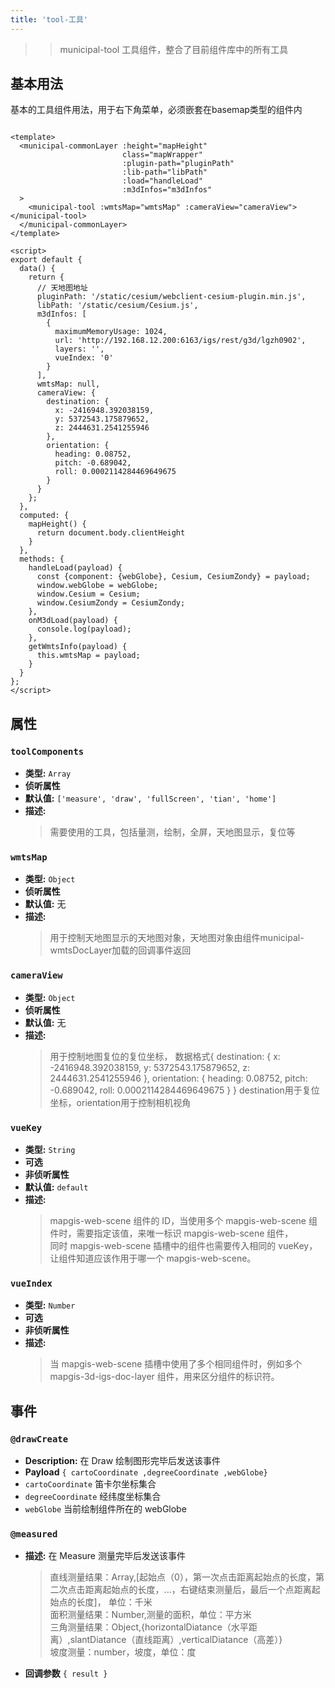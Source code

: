 ```yaml
---
title: 'tool-工具'
---
```

> > municipal-tool 工具组件，整合了目前组件库中的所有工具

## 基本用法

基本的工具组件用法，用于右下角菜单，必须嵌套在basemap类型的组件内

```vue

<template>
  <municipal-commonLayer :height="mapHeight"
                         class="mapWrapper"
                         :plugin-path="pluginPath"
                         :lib-path="libPath"
                         :load="handleLoad"
                         :m3dInfos="m3dInfos"
  >
    <municipal-tool :wmtsMap="wmtsMap" :cameraView="cameraView"></municipal-tool>
  </municipal-commonLayer>
</template>

<script>
export default {
  data() {
    return {
      // 天地图地址
      pluginPath: '/static/cesium/webclient-cesium-plugin.min.js',
      libPath: '/static/cesium/Cesium.js',
      m3dInfos: [
        {
          maximumMemoryUsage: 1024,
          url: 'http://192.168.12.200:6163/igs/rest/g3d/lgzh0902',
          layers: '',
          vueIndex: '0'
        }
      ],
      wmtsMap: null,
      cameraView: {
        destination: {
          x: -2416948.392038159,
          y: 5372543.175879652,
          z: 2444631.2541255946
        },
        orientation: {
          heading: 0.08752,
          pitch: -0.689042,
          roll: 0.0002114284469649675
        }
      }
    };
  },
  computed: {
    mapHeight() {
      return document.body.clientHeight
    }
  },
  methods: {
    handleLoad(payload) {
      const {component: {webGlobe}, Cesium, CesiumZondy} = payload;
      window.webGlobe = webGlobe;
      window.Cesium = Cesium;
      window.CesiumZondy = CesiumZondy;
    },
    onM3dLoad(payload) {
      console.log(payload);
    },
    getWmtsInfo(payload) {
      this.wmtsMap = payload;
    }
  }
};
</script>
```

## 属性

### `toolComponents`

- **类型:** `Array`
- **侦听属性**
- **默认值:** `['measure', 'draw', 'fullScreen', 'tian', 'home']`
- **描述:**
  > 需要使用的工具，包括量测，绘制，全屏，天地图显示，复位等

### `wmtsMap`

- **类型:** `Object`
- **侦听属性**
- **默认值:** 无
- **描述:**
  > 用于控制天地图显示的天地图对象，天地图对象由组件municipal-wmtsDocLayer加载的回调事件返回

### `cameraView`

- **类型:** `Object`
- **侦听属性**
- **默认值:** 无
- **描述:**
  > 用于控制地图复位的复位坐标，
  > 数据格式{ destination: { x: -2416948.392038159, y: 5372543.175879652, z: 2444631.2541255946 },
  orientation: { heading: 0.08752, pitch: -0.689042, roll: 0.0002114284469649675 } }
  > destination用于复位坐标，orientation用于控制相机视角

### `vueKey`

- **类型:** `String`
- **可选**
- **非侦听属性**
- **默认值:** `default`
- **描述:**
  > mapgis-web-scene 组件的 ID，当使用多个 mapgis-web-scene 组件时，需要指定该值，来唯一标识 mapgis-web-scene 组件， <br/>
  > 同时 mapgis-web-scene 插槽中的组件也需要传入相同的 vueKey，让组件知道应该作用于哪一个 mapgis-web-scene。

### `vueIndex`

- **类型:** `Number`
- **可选**
- **非侦听属性**
- **描述:**
  > 当 mapgis-web-scene 插槽中使用了多个相同组件时，例如多个 mapgis-3d-igs-doc-layer 组件，用来区分组件的标识符。


## 事件

### `@drawCreate`

- **Description:** 在 Draw 绘制图形完毕后发送该事件
- **Payload** `{ cartoCoordinate ,degreeCoordinate ,webGlobe}`
- `cartoCoordinate` 笛卡尔坐标集合
- `degreeCoordinate` 经纬度坐标集合
- `webGlobe` 当前绘制组件所在的 webGlobe

### `@measured`

- **描述:** 在 Measure 测量完毕后发送该事件
  > 直线测量结果：Array,[起始点（0），第一次点击距离起始点的长度，第二次点击距离起始点的长度，...，右键结束测量后，最后一个点距离起始点的长度]，
  > 单位：千米 <br/>
  > 面积测量结果：Number,测量的面积，单位：平方米 <br/>
  > 三角测量结果：Object,{horizontalDiatance（水平距离）,slantDiatance（直线距离）,verticalDiatance（高差）} <br/>
  > 坡度测量：number，坡度，单位：度
- **回调参数** `{ result }`

